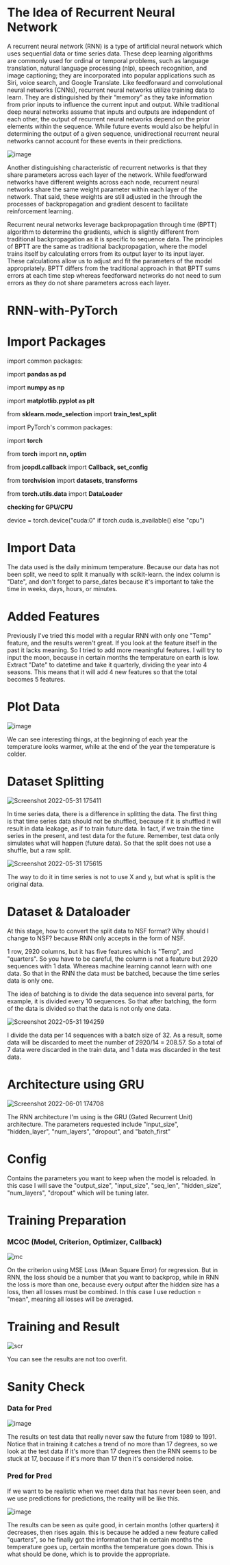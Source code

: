 # The Idea of Recurrent Neural Network
A recurrent neural network (RNN) is a type of artificial neural network which uses sequential data or time series data. These deep learning algorithms are commonly used for ordinal or temporal problems, such as language translation, natural language processing (nlp), speech recognition, and image captioning; they are incorporated into popular applications such as Siri, voice search, and Google Translate. Like feedforward and convolutional neural networks (CNNs), recurrent neural networks utilize training data to learn. They are distinguished by their “memory” as they take information from prior inputs to influence the current input and output. While traditional deep neural networks assume that inputs and outputs are independent of each other, the output of recurrent neural networks depend on the prior elements within the sequence. While future events would also be helpful in determining the output of a given sequence, unidirectional recurrent neural networks cannot account for these events in their predictions.

![image](https://user-images.githubusercontent.com/86812576/171314293-b9d65e62-d600-4b16-80cf-b3a20cd2c695.png)

Another distinguishing characteristic of recurrent networks is that they share parameters across each layer of the network. While feedforward networks have different weights across each node, recurrent neural networks share the same weight parameter within each layer of the network. That said, these weights are still adjusted in the through the processes of backpropagation and gradient descent to facilitate reinforcement learning.

Recurrent neural networks leverage backpropagation through time (BPTT) algorithm to determine the gradients, which is slightly different from traditional backpropagation as it is specific to sequence data. The principles of BPTT are the same as traditional backpropagation, where the model trains itself by calculating errors from its output layer to its input layer. These calculations allow us to adjust and fit the parameters of the model appropriately. BPTT differs from the traditional approach in that BPTT sums errors at each time step whereas feedforward networks do not need to sum errors as they do not share parameters across each layer.

# RNN-with-PyTorch

# Import Packages
import common packages:

import **pandas as pd**

import **numpy as np**

import **matplotlib.pyplot as plt**

from **sklearn.mode_selection** import **train_test_split**

import PyTorch's common packages:

import **torch**

from **torch** import **nn, optim**

from **jcopdl.callback** import **Callback, set_config**

from **torchvision** import **datasets, transforms**

from **torch.utils.data** import **DataLoader**

**checking for GPU/CPU**

device = torch.device("cuda:0" if torch.cuda.is_available() else "cpu")

# Import Data
The data used is the daily minimum temperature.
Because our data has not been split, we need to split it manually with scikit-learn. the index column is "Date", and don't forget to parse_dates because it's important to take the time in weeks, days, hours, or minutes.

# Added Features
Previously I've tried this model with a regular RNN with only one "Temp" feature, and the results weren't great.
If you look at the feature itself in the past it lacks meaning. So I tried to add more meaningful features. I will try to input the moon, because in certain months the temperature on earth is low. Extract "Date" to datetime and take it quarterly, dividing the year into 4 seasons. This means that it will add 4 new features so that the total becomes 5 features.

# Plot Data
![image](https://user-images.githubusercontent.com/86812576/171154314-ec8ca758-cb59-4766-a7b8-641c7c99fdd3.png)

We can see interesting things, at the beginning of each year the temperature looks warmer, while at the end of the year the temperature is colder.

# Dataset Splitting
![Screenshot 2022-05-31 175411](https://user-images.githubusercontent.com/86812576/171157781-6c115177-f73e-4a92-9c1b-af80b8c98702.png)

In time series data, there is a difference in splitting the data. The first thing is that time series data should not be shuffled, because if it is shuffled it will result in data leakage, as if to train future data. In fact, if we train the time series in the present, and test data for the future. Remember, test data only simulates what will happen (future data). So that the split does not use a shuffle, but a raw split.

![Screenshot 2022-05-31 175615](https://user-images.githubusercontent.com/86812576/171158100-00318cbb-cf05-4073-99ac-9f8ca60c5e12.png)

The way to do it in time series is not to use X and y, but what is split is the original data.

# Dataset & Dataloader
At this stage, how to convert the split data to NSF format? Why should I change to NSF? because RNN only accepts in the form of NSF. 

1 row, 2920 columns, but it has five features which is "Temp", and "quarters". So you have to be careful, the column is not a feature but 2920 sequences with 1 data. Whereas machine learning cannot learn with one data. So that in the RNN the data must be batched, because the time series data is only one.

The idea of batching is to divide the data sequence into several parts, for example, it is divided every 10 sequences. So that after batching, the form of the data is divided so that the data is not only one data.

![Screenshot 2022-05-31 194259](https://user-images.githubusercontent.com/86812576/171175971-4221e2f1-8d78-40b4-bd45-2b9cb6e1df6b.png)

I divide the data per 14 sequences with a batch size of 32. As a result, some data will be discarded to meet the number of 2920/14 = 208.57. So a total of 7 data were discarded in the train data, and 1 data was discarded in the test data.

# Architecture using GRU

![Screenshot 2022-06-01 174708](https://user-images.githubusercontent.com/86812576/171387484-5336c31b-73a7-4068-a921-b7762758eb03.png)

The RNN architecture I'm using is the GRU (Gated Recurrent Unit) architecture. The parameters requested include "input_size", "hidden_layer", "num_layers", "dropout", and "batch_first"

# Config

Contains the parameters you want to keep when the model is reloaded. In this case I will save the "output_size", "input_size", "seq_len", "hidden_size", "num_layers", "dropout" which will be tuning later.

# Training Preparation 
### MCOC (Model, Criterion, Optimizer, Callback)
![mc](https://user-images.githubusercontent.com/86812576/171389937-76c8fddf-16e2-48dd-a54d-89d2316a1a96.png)

On the criterion using MSE Loss (Mean Square Error) for regression. But in RNN, the loss should be a number that you want to backprop, while in RNN the loss is more than one, because every output after the hidden size has a loss, then all losses must be combined. In this case I use reduction = "mean", meaning all losses will be averaged.

# Training and Result
![scr](https://user-images.githubusercontent.com/86812576/171390003-9cd34d34-6cb2-4d1b-81dc-c585f4a565e2.png)

You can see the results are not too overfit.

# Sanity Check
### Data for Pred
![image](https://user-images.githubusercontent.com/86812576/171196074-d9e098bc-1ce8-42b4-b15f-2b0a24180beb.png)

The results on test data that really never saw the future from 1989 to 1991.
Notice that in training it catches a trend of no more than 17 degrees, so we look at the test data if it's more than 17 degrees then the RNN seems to be stuck at 17, because if it's more than 17 then it's considered noise.

### Pred for Pred
If we want to be realistic when we meet data that has never been seen, and we use predictions for predictions, the reality will be like this.

![image](https://user-images.githubusercontent.com/86812576/171390579-0da0c062-606c-4af5-bf36-07709e3c5ee5.png)

The results can be seen as quite good, in certain months (other quarters) it decreases, then rises again. this is because he added a new feature called "quarters", so he finally got the information that in certain months the temperature goes up, certain months the temperature goes down. This is what should be done, which is to provide the appropriate.
